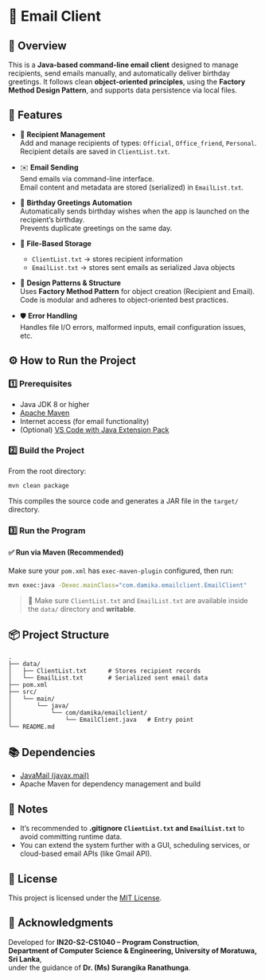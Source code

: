 # 📧 Email Client

## 🧾 Overview
This is a **Java-based command-line email client** designed to manage recipients, send emails manually, and automatically deliver birthday greetings. It follows clean **object-oriented principles**, using the **Factory Method Design Pattern**, and supports data persistence via local files.



## 🚀 Features

- 👥 **Recipient Management**  
  Add and manage recipients of types: `Official`, `Office_friend`, `Personal`.  
  Recipient details are saved in `ClientList.txt`.

- ✉️ **Email Sending**  
  Send emails via command-line interface.  
  Email content and metadata are stored (serialized) in `EmailList.txt`.

- 🎂 **Birthday Greetings Automation**  
  Automatically sends birthday wishes when the app is launched on the recipient’s birthday.  
  Prevents duplicate greetings on the same day.

- 💾 **File-Based Storage**  
  - `ClientList.txt` → stores recipient information  
  - `EmailList.txt` → stores sent emails as serialized Java objects

- 🧱 **Design Patterns & Structure**  
  Uses **Factory Method Pattern** for object creation (Recipient and Email).  
  Code is modular and adheres to object-oriented best practices.

- 🛡️ **Error Handling**  
  Handles file I/O errors, malformed inputs, email configuration issues, etc.



## ⚙️ How to Run the Project

### 1️⃣ Prerequisites

- Java JDK 8 or higher  
- [Apache Maven](https://maven.apache.org/)  
- Internet access (for email functionality) 
- (Optional) [VS Code with Java Extension Pack](https://marketplace.visualstudio.com/items?itemName=vscjava.vscode-java-pack)



### 2️⃣ Build the Project

From the root directory:

```bash
mvn clean package
```

This compiles the source code and generates a JAR file in the `target/` directory.



### 3️⃣ Run the Program

#### ✅ Run via Maven (Recommended)

Make sure your `pom.xml` has `exec-maven-plugin` configured, then run:

```bash
mvn exec:java -Dexec.mainClass="com.damika.emailclient.EmailClient"
```


> 📁 Make sure `ClientList.txt` and `EmailList.txt` are available inside the `data/` directory and **writable**.



## 📦 Project Structure

```
.
├── data/
│   ├── ClientList.txt      # Stores recipient records
│   └── EmailList.txt       # Serialized sent email data
├── pom.xml
├── src/
│   └── main/
│       └── java/
│           └── com/damika/emailclient/
│               └── EmailClient.java   # Entry point
└── README.md
```



## 📚 Dependencies

- [JavaMail (javax.mail)](https://javaee.github.io/javamail/)
- Apache Maven for dependency management and build



## 📝 Notes

- It’s recommended to **.gitignore `ClientList.txt` and `EmailList.txt`** to avoid committing runtime data.
- You can extend the system further with a GUI, scheduling services, or cloud-based email APIs (like Gmail API).



## 🪪 License

This project is licensed under the [MIT License](LICENSE).



## 🙏 Acknowledgments

Developed for **IN20-S2-CS1040 – Program Construction**,  
**Department of Computer Science & Engineering, University of Moratuwa, Sri Lanka**,  
under the guidance of **Dr. (Ms) Surangika Ranathunga**.